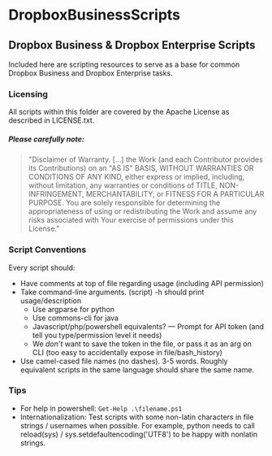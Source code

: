 # DropboxBusinessScripts
## Dropbox Business & Dropbox Enterprise Scripts

Included here are scripting resources to serve as a base for common Dropbox Business and Dropbox Enterprise tasks. 

### Licensing

All scripts within this folder are covered by the Apache License as described in LICENSE.txt.

##### Please carefully note: 

> "Disclaimer of Warranty. [...] the Work (and each Contributor provides its Contributions) on an "AS IS" BASIS, WITHOUT WARRANTIES OR CONDITIONS OF ANY KIND, either express or implied, including, without limitation, any warranties or conditions of TITLE, NON-INFRINGEMENT, MERCHANTABILITY, or FITNESS FOR A PARTICULAR PURPOSE. You are solely responsible for determining the appropriateness of using or redistributing the Work and assume any risks associated with Your exercise of permissions under this License."

### Script Conventions

Every script should:

- Have comments at top of file regarding usage (including API permission)
- Take command-line arguments.  (script) -h should print usage/description
  - Use argparse for python
  - Use commons-cli for java
  - Javascript/php/powershell equivalents?
— Prompt for API token (and tell you type/permission level it needs)
  - We *don’t* want to save the token in the file, or pass it as an arg on CLI (too easy to accidentally expose in file/bash_history)
- Use camel-cased file names (no dashes). 3-5 words.  Roughly equivalent scripts in the same language should share the same name.

### Tips

- For help in powershell: `Get-Help .\filename.ps1`
- Internationalization:  Test scripts with some non-latin characters in file strings / usernames when possible.  For example, python needs to call reload(sys) / sys.setdefaultencoding('UTF8') to be happy with nonlatin strings.